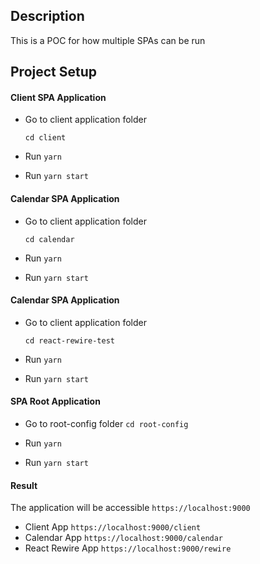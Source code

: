 ## Description

This is a POC for how multiple SPAs can be run

## Project Setup

#### Client SPA Application

- Go to client application folder

  `cd client`

- Run `yarn`

- Run `yarn start`

#### Calendar SPA Application

- Go to client application folder

  `cd calendar`

- Run `yarn`

- Run `yarn start`

#### Calendar SPA Application

- Go to client application folder

  `cd react-rewire-test`

- Run `yarn`

- Run `yarn start`

#### SPA Root Application

- Go to root-config folder
  `cd root-config`

- Run `yarn`

- Run `yarn start`

#### Result

The application will be accessible `https://localhost:9000`

- Client App `https://localhost:9000/client`
- Calendar App `https://localhost:9000/calendar`
- React Rewire App `https://localhost:9000/rewire`
